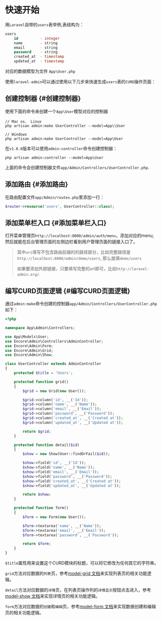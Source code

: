 # 快速开始

用`Laravel`自带的`users`表举例,表结构为：

```sql
users
    id          - integer
    name        - string
    email       - string
    password    - string
    created_at  - timestamp
    updated_at  - timestamp
```

对应的数据模型为文件 `App\User.php`

使用`laravel-admin`可以通过使用以下几步来快速生成`users`表的`CURD`操作页面：

## 创建控制器 {#创建控制器}

使用下面的命令来创建一个`App\User`模型对应的控制器

```shell
// Mac os、 Linux
php artisan admin:make UserController --model=App\\User

// Windows
php artisan admin:make UserController --model=App\User
```

在`v1.8.0`版本可以使用`admin:controller`命令创建控制器：

```shell
php artisan admin:controller --model=App\User
```

上面的命令会创建控制器文件`app/Admin/Controllers/UserController.php`.

## 添加路由 {#添加路由}

在路由配置文件`app/Admin/routes.php`里添加一行：

```php
$router->resource('users', UserController::class);
```

## 添加菜单栏入口 {#添加菜单栏入口}

打开菜单管理页`http://localhost:8000/admin/auth/menu`，添加对应的menu, 然后就能在后台管理页面的左侧边栏看到用户管理页面的链接入口了。

> 其中`uri`填写不包含路由前缀的的路径部分，比如完整路径是`http://localhost:8000/admin/demo/users`, 那么就填`demo/users`
>
> 如果要添加外部链接，只要填写完整的url即可，比如`http://laravel-admin.org/`.

## 编写CURD页面逻辑 {#编写CURD页面逻辑}

通过`admin:make`命令创建的控制器`app/Admin/Controllers/UserController.php`如下：

```php
<?php

namespace App\Admin\Controllers;

use App\Models\User;
use Encore\Admin\Controllers\AdminController;
use Encore\Admin\Form;
use Encore\Admin\Grid;
use Encore\Admin\Show;

class UserController extends AdminController
{
    protected $title = 'Users';

    protected function grid()
    {
        $grid = new Grid(new User());

        $grid->column('id', __('Id'));
        $grid->column('name', __('Name'));
        $grid->column('email', __('Email'));
        $grid->column('password', __('Password'));
        $grid->column('created_at', __('Created at'));
        $grid->column('updated_at', __('Updated at'));

        return $grid;
    }

    protected function detail($id)
    {
        $show = new Show(User::findOrFail($id));

        $show->field('id', __('Id'));
        $show->field('name', __('Name'));
        $show->field('email', __('Email'));
        $show->field('password', __('Password'));
        $show->field('created_at', __('Created at'));
        $show->field('updated_at', __('Updated at'));

        return $show;
    }

    protected function form()
    {
        $form = new Form(new User());

        $form->textarea('name', __('Name'));
        $form->textarea('email', __('Email'));
        $form->textarea('password', __('Password'));

        return $form;
    }
}
```

`$title`属性用来设置这个CURD模块的标题，可以将它修改为任何其它的字符串。

`grid`方法对应数据的`列表`页，参考[model-grid 文档](/guide/model-grid.md)来实现列表页的相关功能逻辑。

`detail`方法对应数据的`详情`页，在列表页操作列的`详情显示`按钮点击进入，参考[model-show 文档](/guide/model-show.md)来实现详情页的相关功能逻辑。

`form`方法对应数据的`创建`和`编辑`页，参考[model-form 文档](/guide/model-form.md)来实现数据创建和编辑页的相关功能逻辑。
